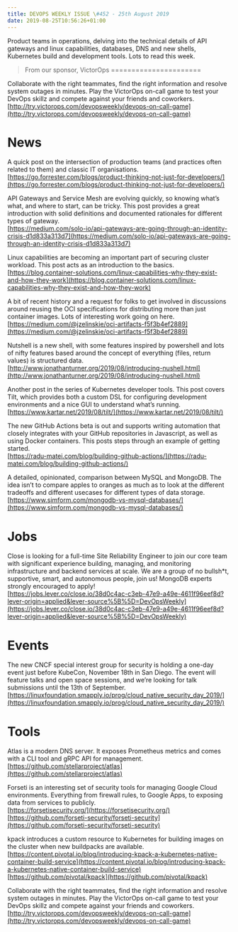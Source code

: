 ```yaml
---
title: DEVOPS WEEKLY ISSUE \#452 - 25th August 2019 
date: 2019-08-25T10:56:26+01:00
---
```


Product teams in operations, delving into the technical details of API gateways and linux capabilities, databases, DNS and new shells, Kubernetes build and development tools. Lots to read this week.


>From our sponsor, VictorOps
======================

Collaborate with the right teammates, find the right information and resolve system outages in minutes. Play the VictorOps on-call game to test your DevOps skillz and compete against your friends and coworkers.
<br>[http://try.victorops.com/devopsweekly/devops-on-call-game](http://try.victorops.com/devopsweekly/devops-on-call-game)


News
====

A quick post on the intersection of production teams (and practices often related to them) and classic IT organisations.
<br>[https://go.forrester.com/blogs/product-thinking-not-just-for-developers/](https://go.forrester.com/blogs/product-thinking-not-just-for-developers/)


API Gateways and Service Mesh are evolving quickly, so knowing what’s what, and where to start, can be tricky. This post provides a great introduction with solid definitions and documented rationales for different types of gateway.
<br>[https://medium.com/solo-io/api-gateways-are-going-through-an-identity-crisis-d1d833a313d7](https://medium.com/solo-io/api-gateways-are-going-through-an-identity-crisis-d1d833a313d7)


Linux capabilities are becoming an important part of securing cluster workload. This post acts as an introduction to the basics.
<br>[https://blog.container-solutions.com/linux-capabilities-why-they-exist-and-how-they-work](https://blog.container-solutions.com/linux-capabilities-why-they-exist-and-how-they-work)


A bit of recent history and a request for folks to get involved in discussions around reusing the OCI specifications for distributing more than just container images. Lots of interesting work going on here.
<br>[https://medium.com/@jzelinskie/oci-artifacts-f5f3b4ef2889](https://medium.com/@jzelinskie/oci-artifacts-f5f3b4ef2889)


Nutshell is a new shell, with some features inspired by powershell and lots of nifty features based around the concept of everything (files, return values) is structured data.
<br>[http://www.jonathanturner.org/2019/08/introducing-nushell.html](http://www.jonathanturner.org/2019/08/introducing-nushell.html)


Another post in the series of Kubernetes developer tools. This post covers Tilt, which provides both a custom DSL for configuring development environments and a nice GUI to understand what’s running.
<br>[https://www.kartar.net/2019/08/tilt/](https://www.kartar.net/2019/08/tilt/)


The new GitHub Actions beta is out and supports writing automation that closely integrates with your GitHub repositories in Javascript, as well as using Docker containers. This posts steps through an example of getting started.
<br>[https://radu-matei.com/blog/building-github-actions/](https://radu-matei.com/blog/building-github-actions/)


A detailed, opinionated, comparison between MySQL and MongoDB. The idea isn’t to compare apples to oranges as much as to look at the different tradeoffs and different usecases for different types of data storage.
<br>[https://www.simform.com/mongodb-vs-mysql-databases/](https://www.simform.com/mongodb-vs-mysql-databases/)


Jobs
====

Close is looking for a full-time Site Reliability Engineer to join our core team with significant experience building, managing, and monitoring infrastructure and backend services at scale. We are a group of no bullsh*t, supportive, smart, and autonomous people, join us! MongoDB experts strongly encouraged to apply!
<br>[https://jobs.lever.co/close.io/38d0c4ac-c3eb-47e9-a49e-4611f96eef8d?lever-origin=applied&lever-source%5B%5D=DevOpsWeekly](https://jobs.lever.co/close.io/38d0c4ac-c3eb-47e9-a49e-4611f96eef8d?lever-origin=applied&lever-source%5B%5D=DevOpsWeekly)


Events
======

The new CNCF special interest group for security is holding a one-day event just before KubeCon, November 18th in San Diego. The event will feature talks and open space sessions, and we’re looking for talk submissions until the 13th of September.
<br>[https://linuxfoundation.smapply.io/prog/cloud_native_security_day_2019/](https://linuxfoundation.smapply.io/prog/cloud_native_security_day_2019/)


Tools
=====

Atlas is a modern DNS server. It exposes Prometheus metrics and comes with a CLI tool and gRPC API for management.
<br>[https://github.com/stellarproject/atlas](https://github.com/stellarproject/atlas)


Forseti is an interesting set of security tools for managing Google Cloud environments. Everything from firewall rules, to Google Apps, to exposing data from services to publicly.
<br>[https://forsetisecurity.org/](https://forsetisecurity.org/)
<br>[https://github.com/forseti-security/forseti-security](https://github.com/forseti-security/forseti-security)


kpack introduces a custom resource to Kubernetes for building images on the cluster when new buildpacks are available.
<br>[https://content.pivotal.io/blog/introducing-kpack-a-kubernetes-native-container-build-service](https://content.pivotal.io/blog/introducing-kpack-a-kubernetes-native-container-build-service)
<br>[https://github.com/pivotal/kpack](https://github.com/pivotal/kpack)



Collaborate with the right teammates, find the right information and resolve system outages in minutes. Play the VictorOps on-call game to test your DevOps skillz and compete against your friends and coworkers.
<br>[http://try.victorops.com/devopsweekly/devops-on-call-game](http://try.victorops.com/devopsweekly/devops-on-call-game)



